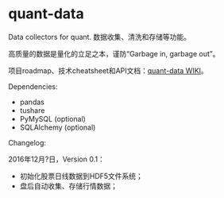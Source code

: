 # quant-data

Data collectors for quant. 数据收集、清洗和存储等功能。

高质量的数据是量化的立足之本，谨防“Garbage in, garbage out”。

项目roadmap、技术cheatsheet和API文档：[quant-data WIKI](https://github.com/X0Leon/quant-data/wiki)。

Dependencies:

* pandas
* tushare
* PyMySQL (optional)
* SQLAlchemy (optional)

Changelog:

2016年12月?日，Version 0.1：

* 初始化股票日线数据到HDF5文件系统；
* 盘后自动收集、存储行情数据；